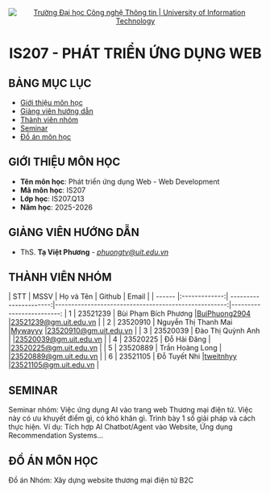 <p align="center">
  <a href="https://www.uit.edu.vn/" title="Trường Đại học Công nghệ Thông tin" style="border: 5;">
    <img src="https://i.imgur.com/WmMnSRt.png" alt="Trường Đại học Công nghệ Thông tin | University of Information Technology">
  </a>
</p>

<!-- Title -->
<h1 align="center"><b>IS207 - PHÁT TRIỂN ỨNG DỤNG WEB</b></h1>

## BẢNG MỤC LỤC
* [ Giới thiệu môn học](#gioithieumonhoc)
* [ Giảng viên hướng dẫn](#giangvien)
* [ Thành viên nhóm](#thanhvien)
* [ Seminar](#seminar)
* [ Đồ án môn học](#doan)


## GIỚI THIỆU MÔN HỌC
<a name="gioithieumonhoc"></a>
* **Tên môn học**: Phát triển ứng dụng Web - Web Development
* **Mã môn học**: IS207
* **Lớp học**: IS207.Q13
* **Năm học**: 2025-2026

## GIẢNG VIÊN HƯỚNG DẪN
<a name="giangvien"></a>
* ThS. **Tạ Việt Phương** - *phuongtv@uit.edu.vn*

## THÀNH VIÊN NHÓM
<a name="thanhvien"></a>
| STT    | MSSV          | Họ và Tên              | Github                                               | Email                   |
| ------ |:-------------:| ----------------------:|-----------------------------------------------------:|-------------------------:
| 1      | 23521239      | Bùi Phạm Bích Phương   |[BuiPhuong2904](https://github.com/BuiPhuong2904)     |23521239@gm.uit.edu.vn   |
| 2      | 23520910      | Nguyễn Thị Thanh Mai   |[Mywayyy](https://github.com/Mywayyy)                 |23520910@gm.uit.edu.vn   |
| 3      | 23520039      | Đào Thị Quỳnh Anh      |                                                      |23520039@gm.uit.edu.vn   |
| 4      | 23520225      | Đỗ Hải Đăng            |                                                      |23520225@gm.uit.edu.vn   |
| 5      | 23520889      | Trần Hoàng Long        |                                                      |23520889@gm.uit.edu.vn   |
| 6      | 23521105      | Đỗ Tuyết Nhi           |[tweitnhyy](https://github.com/tweitnhyy)             |23521105@gm.uit.edu.vn   |

## SEMINAR
<a name="seminar"></a>
Seminar nhóm: Việc ứng dụng AI vào trang web Thương mại điện tử. Việc này có ưu khuyết điểm gì, có khó khăn gì. Trình bày 1 số giải pháp và cách thực hiện. Ví dụ: Tích hợp AI Chatbot/Agent vào Website, Ứng dụng Recommendation Systems…

## ĐỒ ÁN MÔN HỌC
<a name="doan"></a>
Đồ án Nhóm: Xây dựng website thương mại điện tử B2C
